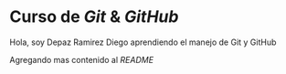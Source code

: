 # Curso de _Git_ & _GitHub_

Hola, soy Depaz Ramirez Diego aprendiendo el manejo de Git y GitHub

Agregando mas contenido al _README_